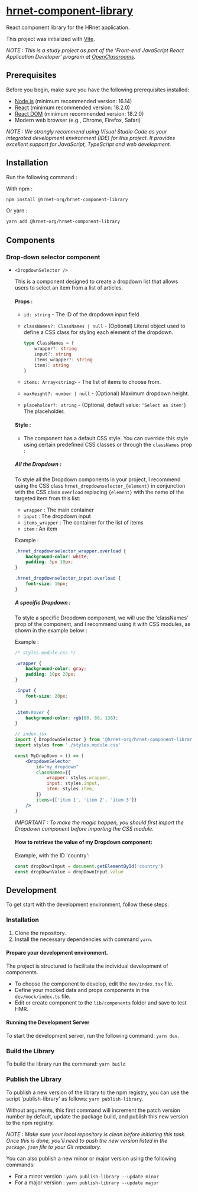# [hrnet-component-library](https://github.com/Nohavye/hrnet-component-library)

React component library for the HRnet application.

This project was initialized with [Vite](https://vitejs.dev/).

_NOTE : This is a study project as part of the 'Front-end JavaScript React Application Developer' program at [OpenClassrooms](https://openclassrooms.com)._

## Prerequisites

Before you begin, make sure you have the following prerequisites installed:

-   [Node.js](https://nodejs.org/) (minimum recommended version: 16.14)
-   [React](https://reactjs.org/) (minimum recommended version: 18.2.0)
-   [React DOM](https://reactjs.org/docs/react-dom.html) (minimum recommended version: 18.2.0)
-   Modern web browser (e.g., Chrome, Firefox, Safari)

_NOTE : We strongly recommend using Visual Studio Code as your integrated development environment (IDE) for this project. It provides excellent support for JavaScript, TypeScript and web development._

## Installation

Run the following command :

With npm :

```bash
npm install @hrnet-org/hrnet-component-library
```

Or yarn :

```bash
yarn add @hrnet-org/hrnet-component-library
```

## Components

### Drop-down selector component

-   `<DropdownSelector />`

    This is a component designed to create a dropdown list that allows users to select an item from a list of articles.

    #### Props :

    -   `id: string` - The ID of the dropdown input field.

    -   `classNames?: ClassNames | null` - (Optional) Literal object used to define a CSS class for styling each element of the dropdown.
        ```ts
        type ClassNames = {
            wrapper?: string
            input?: string
            items_wrapper?: string
            item?: string
        }
        ```
    -   `items: Array<string>` - The list of items to choose from.

    -   `maxHeight?: number | null` - (Optional) Maximum dropdown height.

    -   `placeholder?: string` - (Optional, default value: `'Select an item'`) The placeholder.

    #### Style :

    -   The component has a default CSS style. You can override this style using certain predefined CSS classes or through the `classNames` prop :

    ##### All the Dropdown :

    To style all the Dropdown components in your project, I recommend using the CSS class `hrnet_dropdownselector_{element}` in conjunction with the CSS class `overload` replacing `{element}` with the name of the targeted item from this list:

    -   `wrapper` : The main container
    -   `input` : The dropdown input
    -   `items_wrapper` : The container for the list of items
    -   `item` : An item

    Example :

    ```css
    .hrnet_dropdownselector_wrapper.overload {
        background-color: white;
        padding: 5px 10px;
    }

    .hrnet_dropdownselector_input.overload {
        font-size: 16px;
    }
    ```

    ##### A specific Dropdown :

    To style a specific Dropdown component, we will use the 'classNames' prop of the component, and I recommend using it with CSS modules, as shown in the example below :

    Example :

    ```css
    /* styles.module.css */

    .wrapper {
        background-color: gray;
        padding: 10px 20px;
    }

    .input {
        font-size: 20px;
    }

    .item:hover {
        background-color: rgb(80, 80, 136);
    }
    ```

    ```jsx
    // index.jsx
    import { DropdownSelector } from '@hrnet-org/hrnet-component-library'
    import styles from './styles.module.css'

    const MyDropDown = () => (
        <DropdownSelector
            id="my_dropdown"
            classNames={{
                wrapper: styles.wrapper,
                input: styles.input,
                item: styles.item,
            }}
            items={['item 1', 'item 2', 'item 3']}
        />
    )
    ```

    _IMPORTANT : To make the magic happen, you should first import the Dropdown component before importing the CSS module._

    #### How to retrieve the value of my Dropdown component:

    Example, with the ID 'country':

    ```js
    const dropDownInput = document.getElementById('country')
    const dropDownValue = dropDownInput.value
    ```

## Development

To get start with the development environment, follow these steps:

### Installation

1. Clone the repository.
2. Install the necessary dependencies with command `yarn`.

#### Prepare your development environment.

The project is structured to facilitate the individual development of components.

-   To choose the component to develop, edit the `dev/index.tsx` file.
-   Define your mocked data and props components in the `dev/mock/index.ts` file.
-   Edit or create component to the `lib/components` folder and save to test HMR.

#### Running the Development Server

To start the development server, run the following command: `yarn dev`.

### Build the Library

To build the library run the command: `yarn build`

### Publish the Library

To publish a new version of the library to the npm registry, you can use the script 'publish-library' as follows: `yarn publish-library`.

Without arguments, this first command will increment the patch version number by default, update the package build, and publish this new version to the npm registry.

_NOTE : Make sure your local repository is clean before initiating this task. Once this is done, you'll need to push the new version listed in the `package.json` file to your Git repository._

You can also publish a new minor or major version using the following commands:

-   For a minor version : `yarn publish-library --update minor`
-   For a major version : `yarn publish-library --update major`
